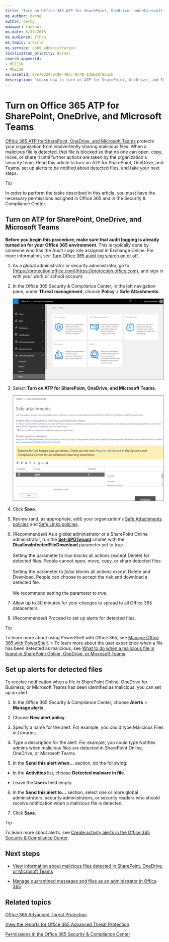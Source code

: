 ```yaml
---
title: "Turn on Office 365 ATP for SharePoint, OneDrive, and Microsoft Teams"
ms.author: derng
author: derng
manager: laurawi
ms.date: 5/31/2018
ms.audience: ITPro
ms.topic: article
ms.service: o365-administration
localization_priority: Normal
search.appverid:
- MET150
- MOE150
ms.assetid: 07e76024-0c80-40dc-8c48-1dd0d0f863cb
description: "Learn how to turn on ATP for SharePoint, OneDrive, and Teams, including how to set alerts for detected files."
---
```


# Turn on Office 365 ATP for SharePoint, OneDrive, and Microsoft Teams

[Office 365 ATP for SharePoint, OneDrive, and Microsoft Teams](atp-for-spo-odb-and-teams.md) protects your organization from inadvertently sharing malicious files. When a malicious file is detected, that file is blocked so that no one can open, copy, move, or share it until further actions are taken by the organization's security team. Read this article to turn on ATP for SharePoint, OneDrive, and Teams, set up alerts to be notified about detected files, and take your next steps. 
  
> [!TIP]
> In order to perform the tasks described in this article, you must have the necessary permissions assigned in Office 365 and in the Security &amp; Compliance Center.
  
## Turn on ATP for SharePoint, OneDrive, and Microsoft Teams

 **Before you begin this procedure, make sure that audit logging is already turned on for your Office 365 environment**. This is typically done by someone who has the Audit Logs role assigned in Exchange Online. For more information, see [Turn Office 365 audit log search on or off](turn-audit-log-search-on-or-off.md).
  
1. As a global administrator or security administrator, go to [https://protection.office.com](https://protection.office.com), and sign in with your work or school account.
    
2. In the Office 365 Security &amp; Compliance Center, in the left navigation pane, under **Threat management**, choose **Policy** \> **Safe Attachments**.
    
    ![In the Security &amp; Compliance Center, choose Threat management \> Policy](media/08849c91-f043-4cd1-a55e-d440c86442f2.png)
  
3. Select **Turn on ATP for SharePoint, OneDrive, and Microsoft Teams**.
    
    ![Turn on Advanced Threat Protection for SharePoint Online, OneDrive for Business, and Microsoft Teams](media/48cfaace-59cc-4e60-bf86-05ff6b99bdbf.png)
  
4. Click **Save**.
    
5. Review (and, as appropriate, edit) your organization's [Safe Attachments policies](set-up-atp-safe-attachments-policies.md) and [Safe Links policies](set-up-atp-safe-links-policies.md).
    
6. (Recommended) As a global administrator or a SharePoint Online administrator, run the **[Set-SPOTenant](https://docs.microsoft.com/powershell/module/sharepoint-online/Set-SPOTenant?view=sharepoint-ps)** cmdlet with the **DisallowInfectedFileDownload** parameter set to  *true*  . </br></br>Setting the parameter to *true* blocks all actions (except Delete) for detected files. People cannot open, move, copy, or share detected files. </br></br>Setting the parameter to *false* blocks all actions except Delete and Download. People can choose to accept the risk and download a detected file. </br></br>We recommend setting the parameter to *true*. 
   
7. Allow up to 30 minutes for your changes to spread to all Office 365 datacenters.
    
8. (Recommended) Proceed to set up alerts for detected files.
    
> [!TIP]
> To learn more about using PowerShell with Office 365, see [Manage Office 365 with PowerShell](https://docs.microsoft.com/office365/enterprise/powershell/manage-office-365-with-office-365-powershell). > To learn more about the user experience when a file has been detected as malicious, see [What to do when a malicious file is found in SharePoint Online, OneDrive, or Microsoft Teams](https://support.office.com/article/01e902ad-a903-4e0f-b093-1e1ac0c37ad2). 
  
## Set up alerts for detected files

To receive notification when a file in SharePoint Online, OneDrive for Business, or Microsoft Teams has been identified as malicious, you can set up an alert.
  
1. In the Office 365 Security &amp; Compliance Center, choose **Alerts** \> **Manage alerts**.
    
2. Choose **New alert policy**.
    
3. Specify a name for the alert. For example, you could type Malicious Files in Libraries.
    
4. Type a description for the alert. For example, you could type Notifies admins when malicious files are detected in SharePoint Online, OneDrive, or Microsoft Teams.
    
5. In the **Send this alert when...** section, do the following: 
    
  - In the **Activities** list, choose **Detected malware in file**.
    
  - Leave the **Users** field empty. 
    
6. In the **Send this alert to...** section, select one or more global administrators, security administrators, or security readers who should receive notification when a malicious file is detected. 
    
7. Click **Save**.
    
> [!TIP]
> To learn more about alerts, see [Create activity alerts in the Office 365 Security &amp; Compliance Center](create-activity-alerts.md). 
  
## Next steps

- [View information about malicious files detected in SharePoint, OneDrive, or Microsoft Teams](malicious-files-detected-in-spo-odb-or-teams.md)
    
- [Manage quarantined messages and files as an administrator in Office 365](manage-quarantined-messages-and-files.md)
    
## Related topics

[Office 365 Advanced Threat Protection](office-365-atp.md)
  
[View the reports for Office 365 Advanced Threat Protection](view-reports-for-atp.md)
  
[Permissions in the Office 365 Security &amp; Compliance Center](permissions-in-the-security-and-compliance-center.md)
  

